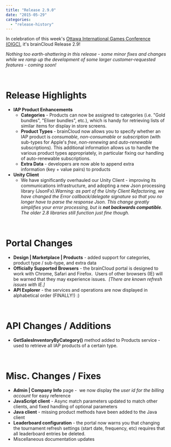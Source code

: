 ```yaml
---
title: "Release 2.9.0"
date: "2015-05-29"
categories: 
  - "release-history"
---
```


In celebration of this week's [Ottawa International Games Conference (OIGC)](http://oigconf.com "OIGC"), it's brainCloud Release 2.9!

_Nothing too earth-shattering in this release - some minor fixes and changes while we ramp up the development of some larger customer-requested features - coming soon!_

 

# Release Highlights

- **IAP Product Enhancements**
    - **Categories** - Products can now be assigned to categories (i.e. "Gold bundles", "Elixer bundles", etc.), which is handy for retrieving lists of similar items for display in store screens.
    - **Product Types** - brainCloud now allows you to specify whether an IAP product is _consumable_, _non-consumable_ or _subscription_ (with sub-types for Apple's _free_, _non-renewing_ and _auto-renewable_ subscriptions). This additional information allows us to handle the various product types appropriately, in particular fixing our handling of auto-renewable subscriptions.
    - **Extra Data** - developers are now able to append extra information (key + value pairs) to products
- **Unity Client**
    - We have significantly overhauled our Unity Client - improving its communications infrastructure, and adopting a new Json processing library (JsonFx)._Warning: as part of the Unity Client Refactoring, we have changed the Error callback/delegate signature so that you no longer have to parse the response Json. This change greatly simplifies your error processing, but is **not backwards compatible**. The older 2.8 libraries still function just fine though._

 

# Portal Changes

- **Design | Marketplace | Products** - added support for categories, product type / sub-type, and extra data
- **Officially Supported Browsers** - the brainCloud portal is designed to work with Chrome, Safari and Firefox.  Users of other browsers (<cough>IE<cough>) will be warned that they may experience issues.  _\[There are known refresh issues with IE.\]_
- **API Explorer** - the services and operations are now displayed in alphabetical order (FINALLY!) :)

 

# API Changes / Additions

- **GetSalesInventoryByCategory()** method added to Products service - used to retrieve all IAP products of a certain type.

 

# Misc. Changes / Fixes

- **Admin | Company Info** page -  we now display the _user id for the billing account_ for easy reference
- **JavaScript client** - Async match parameters updated to match other clients, and fixed handling of optional parameters
- **Java client** - missing product methods have been added to the Java client
- **Leaderboard configuration** - the portal now warns you that changing the tournament refresh settings (start date, frequency, etc) requires that all leaderboard entries be deleted.
- Miscellaneous documentation updates
